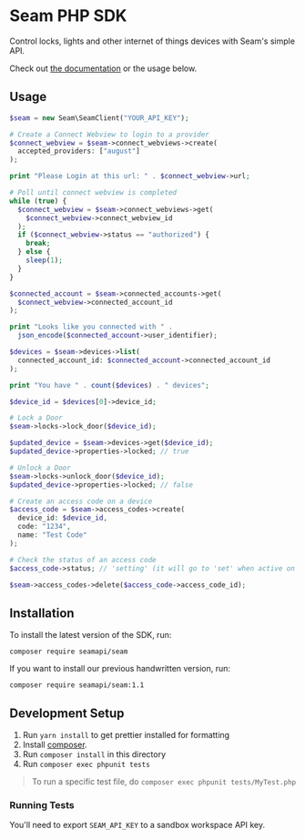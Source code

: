 # Seam PHP SDK

Control locks, lights and other internet of things devices with Seam's simple API.

Check out [the documentation](https://docs.seam.co) or the usage below.

## Usage

```php
$seam = new Seam\SeamClient("YOUR_API_KEY");

# Create a Connect Webview to login to a provider
$connect_webview = $seam->connect_webviews->create(
  accepted_providers: ["august"]
);

print "Please Login at this url: " . $connect_webview->url;

# Poll until connect webview is completed
while (true) {
  $connect_webview = $seam->connect_webviews->get(
    $connect_webview->connect_webview_id
  );
  if ($connect_webview->status == "authorized") {
    break;
  } else {
    sleep(1);
  }
}

$connected_account = $seam->connected_accounts->get(
  $connect_webview->connected_account_id
);

print "Looks like you connected with " .
  json_encode($connected_account->user_identifier);

$devices = $seam->devices->list(
  connected_account_id: $connected_account->connected_account_id
);

print "You have " . count($devices) . " devices";

$device_id = $devices[0]->device_id;

# Lock a Door
$seam->locks->lock_door($device_id);

$updated_device = $seam->devices->get($device_id);
$updated_device->properties->locked; // true

# Unlock a Door
$seam->locks->unlock_door($device_id);
$updated_device->properties->locked; // false

# Create an access code on a device
$access_code = $seam->access_codes->create(
  device_id: $device_id,
  code: "1234",
  name: "Test Code"
);

# Check the status of an access code
$access_code->status; // 'setting' (it will go to 'set' when active on the device)

$seam->access_codes->delete($access_code->access_code_id);
```

## Installation

To install the latest version of the SDK, run:

`composer require seamapi/seam`

If you want to install our previous handwritten version, run:

`composer require seamapi/seam:1.1`

## Development Setup

1. Run `yarn install` to get prettier installed for formatting
2. Install [composer](https://getcomposer.org/).
3. Run `composer install` in this directory
4. Run `composer exec phpunit tests`

> To run a specific test file, do `composer exec phpunit tests/MyTest.php`

### Running Tests

You'll need to export `SEAM_API_KEY` to a sandbox workspace API key.
